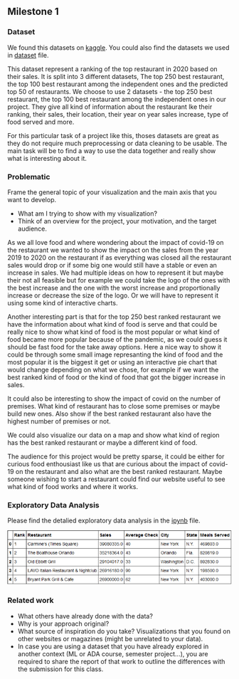 ## Milestone 1

### Dataset ###

We found this datasets on [kaggle](https://www.kaggle.com/michau96/restaurant-business-rankings-2020). You could also find the datasets we used in [dataset](../dataset/) file.

This dataset represent a ranking of the top restaurant in 2020 based on their sales. It is split into 3 different datasets, The top 250 best restaurant, the top 100 best restaurant among the independent ones and the predicted top 50 of restaurants. We choose to use 2 datasets -  the top 250 best restaurant, the top 100 best restaurant among the independent ones  in our project. They give all kind of information about the restaurant lke their ranking, their sales, their location, their year on year sales increase, type of food served and more.

For this particular task of a project like this, thoses datasets are great as they do not require much preprocessing or data cleaning to be usable. The main task will be to find a way to use the data together and really show what is interesting about it.

### Problematic ###

Frame the general topic of your visualization and the main axis that you want to develop.

- What am I trying to show with my visualization?
- Think of an overview for the project, your motivation, and the target audience.

As we all love food and where wondering about the impact of covid-19 on the restaurant we wanted to show the impact on the sales from the year 2019 to 2020 on the restaurant if as everything was closed all the restaurant sales would drop or if some big one would still have a stable or even an increase in sales. We had multiple ideas on how to represent it but maybe their not all feasible but for example we could take the logo of the ones with the best increase and the one with the worst increase and proportionally increase or decrease the size of the logo. Or we will have to represent it using some kind of interactive charts.

Another interesting part is that for the top 250 best ranked restaurant we have the information about what kind of food is serve and that could be really nice to show what kind of food is the most popular or what kind of food became more popular because of the pandemic, as we could guess it should be fast food for the take away options. Here a nice way to show it could be through some small image represanting the kind of food and the most popular it is the biggest it get or using an interactive pie chart that would change depending on what we chose, for example if we want the best ranked kind of food or the kind of food that got the bigger increase in sales.

It could also be interesting to show the impact of covid on the number of premises. What kind of restaurant has to close some premises or maybe build new ones. Also show if the best ranked restaurant also have the highest number of premises or not.

We could also visualize our data on a map and show what kind of region has the best ranked restaurant or maybe a different kind of food.

The audience for this project would be pretty sparse, it could be either for curious food enthousiast like us that are curious about the impact of covid-19 on the restaurant and also what are the best ranked restaurant. Maybe someone wishing to start a restaurant could find our website useful to see what kind of food works and where it works.

### Exploratory Data Analysis ###

Please find the detalied exploratory data analysis in the [ipynb](EDA.ipynb) file.

**![ScreenShot](../image/top100.png?raw=true)**


### Related work ###

- What others have already done with the data?
- Why is your approach original?
- What source of inspiration do you take? Visualizations that you found on other websites or magazines (might be unrelated to your data).
- In case you are using a dataset that you have already explored in another context (ML or ADA course, semester project...), you are required to share the report of that work to outline the differences with the submission for this class.
